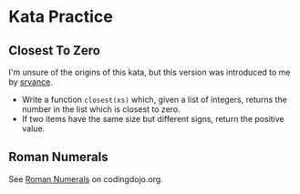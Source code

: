 # Kata Practice

## Closest To Zero

I'm unsure of the origins of this kata, but this version was introduced to me by [srvance](https://github.com/srvance).

* Write a function `closest(xs)` which, given a list of integers, returns the number in the list which is closest to zero.
* If two items have the same size but different signs, return the positive value.

## Roman Numerals

See [Roman Numerals](https://codingdojo.org/kata/RomanNumerals/) on codingdojo.org.
